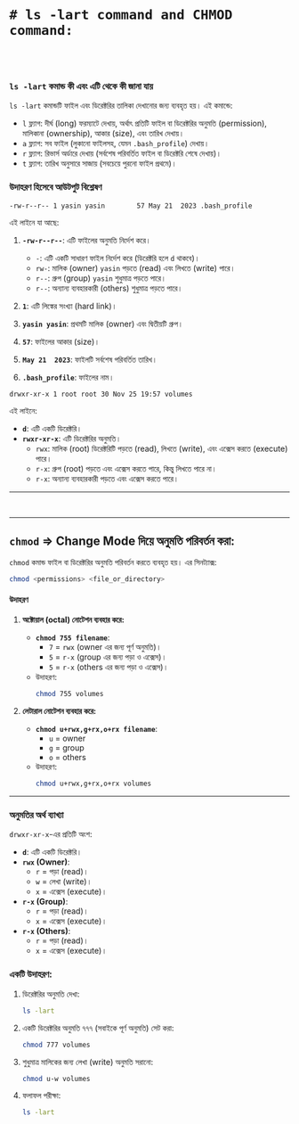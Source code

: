 
<br>
<br>

# `# ls -lart command and CHMOD command:`

<br>
<br>

### `ls -lart` কমান্ড কী এবং এটি থেকে কী জানা যায়

`ls -lart` কমান্ডটি ফাইল এবং ডিরেক্টরির তালিকা দেখানোর জন্য ব্যবহৃত হয়। এই কমান্ডে:

- `l` ফ্ল্যাগ: দীর্ঘ (long) ফরম্যাটে দেখায়, অর্থাৎ প্রতিটি ফাইল বা ডিরেক্টরির অনুমতি (permission), মালিকানা (ownership), আকার (size), এবং তারিখ দেখায়।
- `a` ফ্ল্যাগ: সব ফাইল (লুকানো ফাইলসহ, যেমন `.bash_profile`) দেখায়।
- `r` ফ্ল্যাগ: রিভার্স অর্ডারে দেখায় (সর্বশেষ পরিবর্তিত ফাইল বা ডিরেক্টরি শেষে দেখায়)।
- `t` ফ্ল্যাগ: তারিখ অনুসারে সাজায় (সবচেয়ে পুরনো ফাইল প্রথমে)।

### উদাহরণ হিসেবে আউটপুট বিশ্লেষণ
```plaintext
-rw-r--r-- 1 yasin yasin        57 May 21  2023 .bash_profile
```
এই লাইনে যা আছে:

1. **`-rw-r--r--`**: এটি ফাইলের অনুমতি নির্দেশ করে। 
   - `-`: এটি একটি সাধারণ ফাইল নির্দেশ করে (ডিরেক্টরি হলে `d` থাকবে)।
   - `rw-`: মালিক (owner) `yasin` পড়তে (read) এবং লিখতে (write) পারে।
   - `r--`: গ্রুপ (group) `yasin` শুধুমাত্র পড়তে পারে।
   - `r--`: অন্যান্য ব্যবহারকারী (others) শুধুমাত্র পড়তে পারে।

2. **`1`**: এটি লিঙ্কের সংখ্যা (hard link)।
3. **`yasin yasin`**: প্রথমটি মালিক (owner) এবং দ্বিতীয়টি গ্রুপ।
4. **`57`**: ফাইলের আকার (size)।
5. **`May 21  2023`**: ফাইলটি সর্বশেষ পরিবর্তিত তারিখ।
6. **`.bash_profile`**: ফাইলের নাম।

```plaintext
drwxr-xr-x 1 root root 30 Nov 25 19:57 volumes
```
এই লাইনে:
- **`d`**: এটি একটি ডিরেক্টরি।
- **`rwxr-xr-x`**: এটি ডিরেক্টরির অনুমতি।
  - `rwx`: মালিক (root) ডিরেক্টরিটি পড়তে (read), লিখতে (write), এবং এক্সেস করতে (execute) পারে।
  - `r-x`: গ্রুপ (root) পড়তে এবং এক্সেস করতে পারে, কিন্তু লিখতে পারে না।
  - `r-x`: অন্যান্য ব্যবহারকারী পড়তে এবং এক্সেস করতে পারে।

---

<br>

---

## `chmod` => Change Mode  দিয়ে অনুমতি পরিবর্তন করা:

`chmod` কমান্ড ফাইল বা ডিরেক্টরির অনুমতি পরিবর্তন করতে ব্যবহৃত হয়। এর সিনট্যাক্স:

```bash
chmod <permissions> <file_or_directory>
```

#### উদাহরণ
1. **অক্টোয়াল (octal) নোটেশন ব্যবহার করে:**
   - **`chmod 755 filename`**: 
     - `7` = `rwx` (owner এর জন্য পূর্ণ অনুমতি)।
     - `5` = `r-x` (group এর জন্য পড়া ও এক্সেস)।
     - `5` = `r-x` (others এর জন্য পড়া ও এক্সেস)।
   - উদাহরণ:
     ```bash
     chmod 755 volumes
     ```

2. **লেটারাল নোটেশন ব্যবহার করে:**
   - **`chmod u+rwx,g+rx,o+rx filename`**:
     - `u` = owner
     - `g` = group
     - `o` = others
   - উদাহরণ:
     ```bash
     chmod u+rwx,g+rx,o+rx volumes
     ```

---

### **অনুমতির অর্থ ব্যাখ্যা**
`drwxr-xr-x`-এর প্রতিটি অংশ:
- **`d`**: এটি একটি ডিরেক্টরি।
- **`rwx` (Owner)**:
  - `r` = পড়া (read)।
  - `w` = লেখা (write)।
  - `x` = এক্সেস (execute)।
- **`r-x` (Group)**:
  - `r` = পড়া (read)।
  - `x` = এক্সেস (execute)।
- **`r-x` (Others)**:
  - `r` = পড়া (read)।
  - `x` = এক্সেস (execute)।


### **একটি উদাহরণ:**

1. ডিরেক্টরির অনুমতি দেখা:
   ```bash
   ls -lart
   ```

2. একটি ডিরেক্টরির অনুমতি ৭৭৭ (সবাইকে পূর্ণ অনুমতি) সেট করা:
   ```bash
   chmod 777 volumes
   ```

3. শুধুমাত্র মালিকের জন্য লেখা (write) অনুমতি সরানো:
   ```bash
   chmod u-w volumes
   ```

4. ফলাফল পরীক্ষা:
   ```bash
   ls -lart
   ```